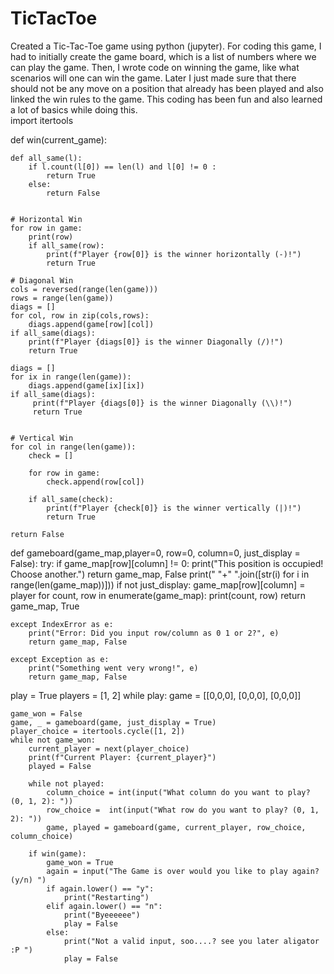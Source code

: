 # TicTacToe
Created a Tic-Tac-Toe game using python (jupyter). For coding this game, I had to initially create the game board, which is a list of numbers where we can play the game. Then, I wrote code on winning the game, like what scenarios will one can win the game. Later I just made sure that there should not be any move on a position that already has been played and also linked the win rules to the game. This coding has been fun and also learned a lot of basics while doing this.   
import itertools

def win(current_game):
    
    def all_same(l):
        if l.count(l[0]) == len(l) and l[0] != 0 :
            return True
        else:
            return False
    
    
    # Horizontal Win
    for row in game:
        print(row)
        if all_same(row):
            print(f"Player {row[0]} is the winner horizontally (-)!")
            return True
    
    # Diagonal Win
    cols = reversed(range(len(game)))
    rows = range(len(game))
    diags = []
    for col, row in zip(cols,rows):
        diags.append(game[row][col])
    if all_same(diags):
        print(f"Player {diags[0]} is the winner Diagonally (/)!")
        return True
    
    diags = []
    for ix in range(len(game)):
        diags.append(game[ix][ix])
    if all_same(diags):
         print(f"Player {diags[0]} is the winner Diagonally (\\)!")
         return True

    
    # Vertical Win
    for col in range(len(game)):
        check = []

        for row in game:
            check.append(row[col])

        if all_same(check):
            print(f"Player {check[0]} is the winner vertically (|)!")
            return True
        
    return False    
        
            
def gameboard(game_map,player=0, row=0, column=0, just_display = False):
    try:
        if game_map[row][column] != 0:
            print("This position is occupied! Choose another.")
            return game_map, False
        print("   "+"  ".join([str(i) for i in range(len(game_map))]))
        if not just_display:
            game_map[row][column] = player
        for count, row in enumerate(game_map):
            print(count, row)
        return game_map, True
    
    except IndexError as e:
        print("Error: Did you input row/column as 0 1 or 2?", e)
        return game_map, False
        
    except Exception as e:
        print("Something went very wrong!", e)
        return game_map, False

play = True
players = [1, 2]
while play:
    game = [[0,0,0],
            [0,0,0],
            [0,0,0]]
    
    game_won = False
    game, _ = gameboard(game, just_display = True)
    player_choice = itertools.cycle([1, 2])
    while not game_won:
        current_player = next(player_choice)
        print(f"Current Player: {current_player}")
        played = False
        
        while not played:
            column_choice = int(input("What column do you want to play? (0, 1, 2): "))
            row_choice =  int(input("What row do you want to play? (0, 1, 2): "))
            game, played = gameboard(game, current_player, row_choice, column_choice)
        
        if win(game):
            game_won = True
            again = input("The Game is over would you like to play again? (y/n) ")
            if again.lower() == "y":
                print("Restarting")
            elif again.lower() == "n":
                print("Byeeeeee")
                play = False
            else:
                print("Not a valid input, soo....? see you later aligator :P ")
                play = False
                
